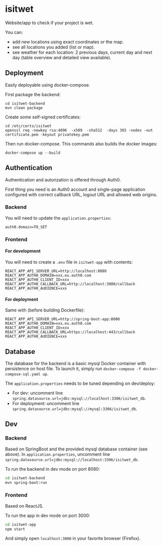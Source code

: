 # isitwet

Website/app to check if your project is wet.

You can:
- add new locations using exact coordinates or the map.
- see all locations you added (list or map).
- see weather for each location: 2 previous days, current day and next day
  (table overview and detailed view available).

## Deployment

Easily deployable using docker-compose.

First package the backend:

```
cd isitwet-backend
mvn clean package
```

Create some self-signed certificates:

```
cd /etc/certs/isitwet
openssl req -newkey rsa:4096  -x509  -sha512  -days 365 -nodes -out certificate.pem -keyout privatekey.pem
```

Then run docker-compose. This commands also builds the docker images:

```
docker-compose up --build
```

## Authentication

Authentication and autorization is offered through Auth0. 

First thing you need is an Auth0 account and single-page application configured 
with correct callback URL, logout URL and allowed web origins.

### Backend

You will need to update the `application.properties`:

```
auth0.domain=TO_SET
```

### Frontend

#### For development
You will need to create a `.env` file in `isitwet-app` with contents:
```
REACT_APP_API_SERVER_URL=http://localhost:8080
REACT_APP_AUTH0_DOMAIN=xxx.eu.auth0.com
REACT_APP_AUTH0_CLIENT_ID=xxx
REACT_APP_AUTH0_CALLBACK_URL=http://localhost:3000/callback
REACT_APP_AUTH0_AUDIENCE=xxx
```

#### For deployment
Same with (before building Dockerfile):
```
REACT_APP_API_SERVER_URL=http://spring-boot-app:8080
REACT_APP_AUTH0_DOMAIN=xxx.eu.auth0.com
REACT_APP_AUTH0_CLIENT_ID=xxx
REACT_APP_AUTH0_CALLBACK_URL=https://localhost:443/callback
REACT_APP_AUTH0_AUDIENCE=xxx
```

## Database

The database for the backend is a basic mysql Docker container with persistence on host file.
To launch it, simply run `docker-compose -f docker-compose-sql.yaml up`.

The `application.properties` needs to be tuned depending on dev/deploy:
- For dev: uncomment line `spring.datasource.url=jdbc:mysql://localhost:3306/isitwet_db`.
- For deployment: uncomment line `spring.datasource.url=jdbc:mysql://mysql:3306/isitwet_db`.

## Dev

### Backend

Based on SpringBoot and the provided mysql database container (see above).
In `application.properties`, uncomment line `spring.datasource.url=jdbc:mysql://localhost:3306/isitwet_db`.

To run the backend in dev mode on port 8080:

```bash
cd isitwet-backend
mvn spring-boot:run
```

### Frontend

Based on ReactJS.

To run the app in dev mode on port 3000:

```bash
cd isitwet-app
npm start
```

And simply open `localhost:3000` in your favorite browser (Firefox).